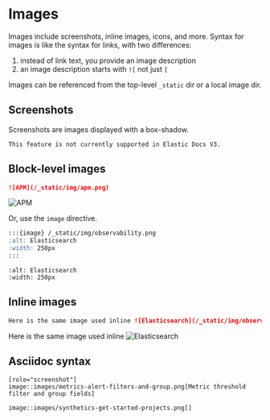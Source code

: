 # Images

Images include screenshots, inline images, icons, and more. Syntax for images is like the syntax for links, with two differences:
1. instead of link text, you provide an image description
2. an image description starts with `![` not just `[`

Images can be referenced from the top-level `_static` dir or a local image dir.

## Screenshots

Screenshots are images displayed with a box-shadow.

```{warning}
This feature is not currently supported in Elastic Docs V3.
```

## Block-level images

```markdown
![APM](/_static/img/apm.png)
```

![APM](/_static/img/apm.png)

Or, use the `image` directive.

```markdown
:::{image} /_static/img/observability.png
:alt: Elasticsearch
:width: 250px
:::
```

```{image} /_static/img/observability.png
:alt: Elasticsearch
:width: 250px
```

## Inline images

```markdown
Here is the same image used inline ![Elasticsearch](/_static/img/observability.png)
```

Here is the same image used inline ![Elasticsearch](/_static/img/observability.png)

## Asciidoc syntax

```asciidoc
[role="screenshot"]
image::images/metrics-alert-filters-and-group.png[Metric threshold filter and group fields]
```

```asciidoc
image::images/synthetics-get-started-projects.png[]
```